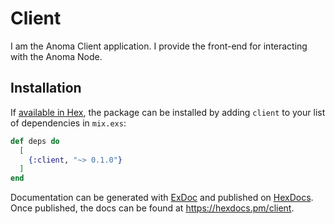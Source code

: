 # Client

I am the Anoma Client application. I provide the front-end for interacting
with the Anoma Node.

## Installation

If [available in Hex](https://hex.pm/docs/publish), the package can be installed
by adding `client` to your list of dependencies in `mix.exs`:

```elixir
def deps do
  [
    {:client, "~> 0.1.0"}
  ]
end
```

Documentation can be generated with [ExDoc](https://github.com/elixir-lang/ex_doc)
and published on [HexDocs](https://hexdocs.pm). Once published, the docs can
be found at <https://hexdocs.pm/client>.

